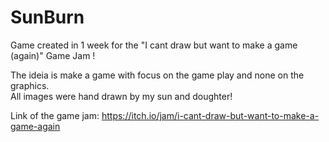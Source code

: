 # SunBurn
 Game created in 1 week for the "I cant draw but want to make a game (again)" Game Jam !  
 
 The ideia is make a game with focus on the game play and none on the graphics.  
 All images were hand drawn by my sun and doughter!  
 
 Link of the game jam: https://itch.io/jam/i-cant-draw-but-want-to-make-a-game-again
